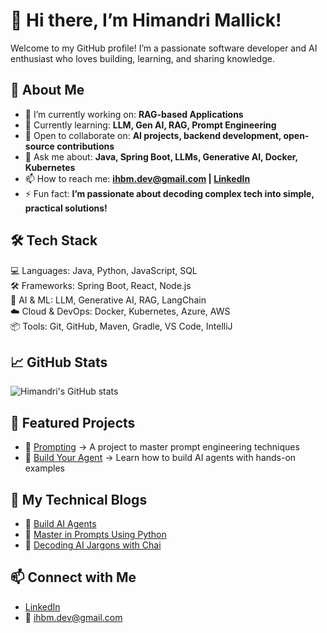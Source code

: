 # 👋 Hi there, I’m Himandri Mallick!

Welcome to my GitHub profile! I’m a passionate software developer and AI enthusiast who loves building, learning, and sharing knowledge.

## 💼 About Me

- 🔭 I’m currently working on: **RAG-based Applications**
- 🌱 Currently learning: **LLM, Gen AI, RAG, Prompt Engineering**
- 👯 Open to collaborate on: **AI projects, backend development, open-source contributions**
- 💬 Ask me about: **Java, Spring Boot, LLMs, Generative AI, Docker, Kubernetes**
- 📫 How to reach me: **ihbm.dev@gmail.com | [LinkedIn](https://www.linkedin.com/in/himandrimallick/)**
- ⚡ Fun fact: **I’m passionate about decoding complex tech into simple, practical solutions!**

## 🛠️ Tech Stack

💻 Languages: Java, Python, JavaScript, SQL  
🛠️ Frameworks: Spring Boot, React, Node.js  
🤖 AI & ML: LLM, Generative AI, RAG, LangChain  
☁️ Cloud & DevOps: Docker, Kubernetes, Azure, AWS  
📦 Tools: Git, GitHub, Maven, Gradle, VS Code, IntelliJ

## 📈 GitHub Stats

![Himandri's GitHub stats](https://github-readme-stats.vercel.app/api?username=imhbm&theme=dark&show_icons=true)

## 🌟 Featured Projects

- 🚀 [Prompting](https://github.com/imhbm/masterinprompting) → A project to master prompt engineering techniques  
- 🚀 [Build Your Agent](https://github.com/imhbm/learnAgents) → Learn how to build AI agents with hands-on examples

## 📝 My Technical Blogs

- 🔗 [Build AI Agents](https://learngenai.hashnode.dev/build-ai-agents)  
- 🔗 [Master in Prompts Using Python](https://learngenai.hashnode.dev/master-in-prompts-using-python)  
- 🔗 [Decoding AI Jargons with Chai](https://learngenai.hashnode.dev/decoding-ai-jargons-with-chai)

## 📫 Connect with Me

- [LinkedIn](https://www.linkedin.com/in/himandrimallick/)  
- 📧 ihbm.dev@gmail.com
